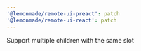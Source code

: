 ```yaml
---
'@lemonmade/remote-ui-preact': patch
'@lemonmade/remote-ui-react': patch
---
```


Support multiple children with the same slot
